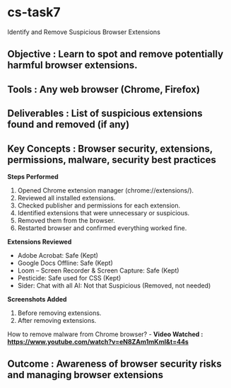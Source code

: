 # cs-task7
Identify and Remove Suspicious Browser Extensions

## Objective : Learn to spot and remove potentially harmful browser extensions.
## Tools : Any web browser (Chrome, Firefox)
## Deliverables : List of suspicious extensions found and removed (if any)
## Key Concepts : Browser security, extensions, permissions, malware, security best practices


**Steps Performed**
1. Opened Chrome extension manager (chrome://extensions/).
2. Reviewed all installed extensions.
3. Checked publisher and permissions for each extension.
4. Identified extensions that were unnecessary or suspicious.
5. Removed them from the browser.
6. Restarted browser and confirmed everything worked fine.

**Extensions Reviewed**
- Adobe Acrobat: Safe (Kept)
- Google Docs Offline: Safe (Kept)
- Loom – Screen Recorder & Screen Capture: Safe (Kept)
- Pesticide: Safe used for CSS (Kept)
- Sider: Chat with all AI: Not that Suspicious (Removed, not needed)

**Screenshots Added**
1. Before removing extensions.
2. After removing extensions.

How to remove malware from Chrome browser? - **Video Watched : https://www.youtube.com/watch?v=eN8ZAm1mKmI&t=44s** 

## Outcome : Awareness of browser security risks and managing browser extensions
